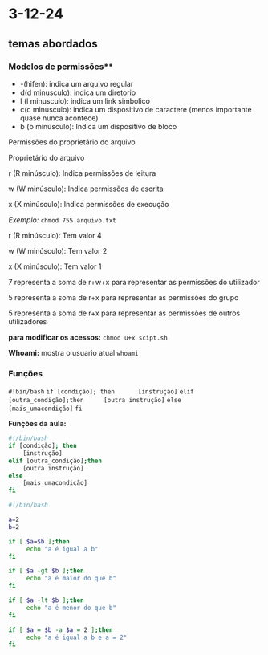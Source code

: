# 3-12-24
## temas abordados
### Modelos de permissões**
- -(hifen): indica um arquivo regular
- d(d minusculo): indica um diretorio
- l (l minusculo): indica um link simbolico
- c(c minusculo): indica um dispositivo de caractere (menos importante quase nunca acontece)
- b (b minúsculo): Indica um dispositivo de bloco

Permissões do proprietário do arquivo

Proprietário do arquivo

r (R minúsculo): Indica permissões de leitura

w (W minúsculo): Indica permissões de escrita

x (X minúsculo): Indica permissões de execução

*Exemplo:*
```chmod 755 arquivo.txt```

r (R minúsculo): Tem valor 4

w (W minúsculo): Tem valor 2

x (X minúsculo): Tem valor 1

7 representa a soma de r+w+x para representar as permissões do utilizador

5 representa a soma de r+x para representar as permissões do grupo

5 representa a soma de r+x para representar as permissões de outros utilizadores


**para modificar os acessos:**
```chmod u+x scipt.sh```

**Whoami:**
mostra o usuario atual
```whoami```

### Funções
```#!bin/bash```
```if [condição]; then ```
```     [instrução]```
```elif [outra_condição];then```
```     [outra instrução]```
```else```
```     [mais_umacondição]```
```fi```

**Funções da aula:**
```bash
#!/bin/bash
if [condição]; then 
    [instrução]
elif [outra_condição];then
    [outra instrução]
else
    [mais_umacondição]
fi

#!/bin/bash

a=2
b=2

if [ $a=$b ];then
     echo "a é igual a b"
fi

if [ $a -gt $b ];then
     echo "a é maior do que b"
fi

if [ $a -lt $b ];then
     echo "a é menor do que b"
fi

if [ $a = $b -a $a = 2 ];then
     echo "a é igual a b e a = 2"
fi

```
